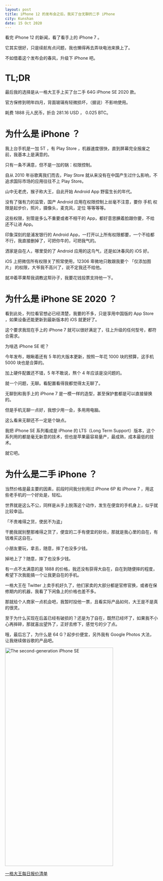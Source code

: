 ```yaml
---
layout: post
title: iPhone 12 的发布会之后，我买了台无聊的二手 iPhone
city: Kunshan
date: 15 Oct 2020
---
```


看完 iPhone 12 的新闻，看了看手上的 iPhone 7 。

它其实很好，只是续航有点问题，我也懒得再去弄块电池来换上了。

不如借着这个发布会的春风，升级下 iPhone 吧。

# TL;DR

最后我的选择是从一格大王手上买了台二手 64G iPhone SE 2020 款。

官方保修到明年四月，背面玻璃有轻微损坏，（据说）不影响使用。

耗费 1888 元人民币，折合 281.16 USD ， 0.025 BTC。

# 为什么是 iPhone ？

我上台手机是一加 5T ，有 Play Store ，机器速度很快，直到屏幕完全报废之前，我基本上是满意的。

只有一条不满意，但不是一加的锅：权限控制。

自从 2010 年谷歌离我们而去，Play Store 就从来没有在中国产生过什么影响，不追求国际市场的应用往往不上 Play Store。

山中无老虎，猴子称大王，自此开始 Android App 野蛮生长的年代。

没有了强有力的监管，国产 Android 应用在权限控制上丝毫不注意，要你 手机 权限是起步价，照片，摄像头，麦克风，定位 等等等等。

这些权限，别管是多么不重要或者不相干的 App，都好意思腆着脸跟你要，不给还不让进 App。

印象深刻的是浦发银行的 Android App，一打开以上所有权限都要，一个不给都不行，我直接删掉了，可把你牛的，可把我气的。

洒家是自在人，哪里受的了 Android 应用的这鸟气，还是如沐春风的 iOS 好。

iOS 上把微信所有权限关了照常使用，12306 卑微地只敢跟我要个 「仅添加图片」 的权限，大爷我不高兴了，说不定我还不给他。

就冲着苹果帮我调教这帮孙子，我要花钱投票支持他一下。

# 为什么是 iPhone SE 2020 ？

看到此处，列位看官想必已经清楚，我要的不多，只是享用中国版的 App Store ，如果设备还能更新到最新版本的 iOS 就更好了。

这个要求我现在手上的 iPhone 7 就可以很好满足了，往上升级的任何型号，都符合需求。

为啥选 iPhone SE 呢？

今年发布，眼瞅着还有 5 年的大版本更新，按照一年花 1000 块的预算，这手机 5000 块也是合算的。

加上硬件配置还不错，5 年不敢说，熬个 4 年应该是没问题的。

就一个问题，无聊。看配置看得我都觉得太无聊了。

无聊到和我手上的 iPhone 7 是一模一样的造型，甚至保护套都是可以直接替换的。

但是手机无聊一点好，我想少用一会，多用用电脑。

这么看来无聊还不一定是个缺点。

我把 iPhone SE 系列看成是 iPhone 的 LTS（Long Term Support）版本，这个系列用的都是毫无新意的技术，但也是苹果最容易量产，最成熟，成本最低的技术。

就它吧。

# 为什么是二手 iPhone ？

当然价格是最主要的因素，前段时间我分别用过 iPhone 6P 和 iPhone 7 ，用这些老手机的一个好处是，轻松。

世界就是这么不公，同样是从手上脱落这个动作，发生在便宜的手机身上，似乎就比较幸运。

「不贵难得之货，使民不为盗」

干脆我就别整那难得之货了，便宜的二手有便宜的妙处，那就是我心里的自在，有钱难买这自在。

小朋友要玩，拿去，随意，摔了也没多少钱。

掉地上了？随意，摔了也没多少钱。

有一点不太满意的是 1888 的价格，我还没有获得大自在，自在到随便摔的程度，希望下次我能搞一个让我更自在的手机。

一格大王在 Twitter 上卖手机好久了，他们家卖的大部分都是官修官换，或者在保修期内的机器，我看了下闲鱼上的价格也差不多。

那就给个人商家一点机会吧，我暂时投他一票，且看实际产品如何，大王是不是真的很灵。

至于为什么买现在后盖已经有破损的？还是为了自在，既然已经坏了，如果我不小心再摔碎，那就喜出望外了，正好去修下，感觉亏的少了点。

哦，最后忘了，为什么是 64 G？起步价便宜，另外我有 Google Photos 大法，让我继续做谷歌的产品吧。

<a href="https://commons.wikimedia.org/wiki/File:IPhone_SE_(2nd_generation)_white_vector.svg#/media/File:IPhone_SE_(2nd_generation)_white_vector.svg"><img src="https://upload.wikimedia.org/wikipedia/commons/9/9d/IPhone_SE_%282nd_generation%29_white_vector.svg" alt="The second-generation iPhone SE" width="356" height="720"></a>

[一格大王每日报价清单](https://docs.qq.com/sheet/DWXlrVkhsV3Nna0Ra)
